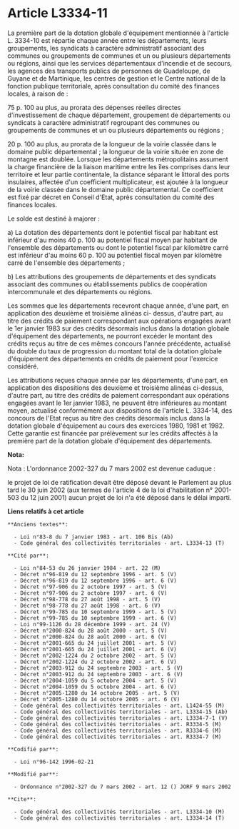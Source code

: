 # Article L3334-11

La première part de la dotation globale d'équipement mentionnée à l'article L. 3334-10 est répartie chaque année entre les
départements, leurs groupements, les syndicats à caractère administratif associant des communes ou groupements de communes et
un ou plusieurs départements ou régions, ainsi que les services départementaux d'incendie et de secours, les agences des
transports publics de personnes de Guadeloupe, de Guyane et de Martinique, les centres de gestion et le Centre national de la
fonction publique territoriale, après consultation du comité des finances locales, à raison de :

75 p. 100 au plus, au prorata des dépenses réelles directes d'investissement de chaque département, groupement de
départements ou syndicats à caractère administratif regroupant des communes ou groupements de communes et un ou plusieurs
départements ou régions ;

20 p. 100 au plus, au prorata de la longueur de la voirie classée dans le domaine public départemental ; la longueur de la
voirie située en zone de montagne est doublée. Lorsque les départements métropolitains assument la charge financière de la
liaison maritime entre les îles comprises dans leur territoire et leur partie continentale, la distance séparant le littoral
des ports insulaires, affectée d'un coefficient multiplicateur, est ajoutée à la longueur de la voirie classée dans le
domaine public départemental. Ce coefficient est fixé par décret en Conseil d'Etat, après consultation du comité des finances
locales.

Le solde est destiné à majorer :

a) La dotation des départements dont le potentiel fiscal par habitant est inférieur d'au moins 40 p. 100 au potentiel fiscal
moyen par habitant de l'ensemble des départements ou dont le potentiel fiscal par kilomètre carré est inférieur d'au moins 60
p. 100 au potentiel fiscal moyen par kilomètre carré de l'ensemble des départements ;

b) Les attributions des groupements de départements et des syndicats associant des communes ou établissements publics de
coopération intercommunale et des départements ou régions.

Les sommes que les départements recevront chaque année, d'une part, en application des deuxième et troisième alinéas ci-
dessus, d'autre part, au titre des crédits de paiement correspondant aux opérations engagées avant le 1er janvier 1983 sur
des crédits désormais inclus dans la dotation globale d'équipement des départements, ne pourront excéder le montant des
crédits reçus au titre de ces mêmes concours l'année précédente, actualisé du double du taux de progression du montant total
de la dotation globale d'équipement des départements en crédits de paiement pour l'exercice considéré.

Les attributions reçues chaque année par les départements, d'une part, en application des dispositions des deuxième et
troisième alinéas ci-dessus, d'autre part, au titre des crédits de paiement correspondant aux opérations engagées avant le
1er janvier 1983, ne peuvent être inférieures au montant moyen, actualisé conformément aux dispositions de l'article L.
3334-14, des concours de l'Etat reçus au titre des crédits désormais inclus dans la dotation globale d'équipement au cours
des exercices 1980, 1981 et 1982. Cette garantie est financée par prélèvement sur les crédits affectés à la première part de
la dotation globale d'équipement des départements.

**Nota:**

Nota : L'ordonnance 2002-327 du 7 mars 2002 est devenue caduque :

le projet de loi de ratification devait être déposé devant le Parlement au plus tard le 30 juin 2002 (aux termes de l'article
4 de la loi d'habilitation n° 2001-503 du 12 juin 2001) aucun projet de loi n'a été déposé dans le délai imparti.

**Liens relatifs à cet article**

	**Anciens textes**:

	  - Loi n°83-8 du 7 janvier 1983 - art. 106 Bis (Ab)
	  - Code général des collectivités territoriales - art. L3334-13 (T)

	**Cité par**:

	  - Loi n°84-53 du 26 janvier 1984 - art. 22 (M)
	  - Décret n°96-819 du 12 septembre 1996 - art. 5 (V)
	  - Décret n°96-819 du 12 septembre 1996 - art. 6 (V)
	  - Décret n°97-906 du 2 octobre 1997 - art. 5 (V)
	  - Décret n°97-906 du 2 octobre 1997 - art. 6 (V)
	  - Décret n°98-778 du 27 août 1998 - art. 5 (V)
	  - Décret n°98-778 du 27 août 1998 - art. 6 (V)
	  - Décret n°99-785 du 10 septembre 1999 - art. 5 (V)
	  - Décret n°99-785 du 10 septembre 1999 - art. 6 (V)
	  - Loi n°99-1126 du 28 décembre 1999 - art. 24 (V)
	  - Décret n°2000-824 du 28 août 2000 - art. 5 (V)
	  - Décret n°2000-824 du 28 août 2000 - art. 6 (V)
	  - Décret n°2001-665 du 24 juillet 2001 - art. 5 (V)
	  - Décret n°2001-665 du 24 juillet 2001 - art. 6 (V)
	  - Décret n°2002-1224 du 2 octobre 2002 - art. 5 (V)
	  - Décret n°2002-1224 du 2 octobre 2002 - art. 6 (V)
	  - Décret n°2003-912 du 24 septembre 2003 - art. 5 (V)
	  - Décret n°2003-912 du 24 septembre 2003 - art. 6 (V)
	  - Décret n°2004-1059 du 5 octobre 2004 - art. 5 (V)
	  - Décret n°2004-1059 du 5 octobre 2004 - art. 6 (V)
	  - Décret n°2005-1280 du 14 octobre 2005 - art. 5 (V)
	  - Décret n°2005-1280 du 14 octobre 2005 - art. 6 (V)
	  - Code général des collectivités territoriales - art. L1424-55 (M)
	  - Code général des collectivités territoriales - art. L3334-15 (Ab)
	  - Code général des collectivités territoriales - art. L3334-7-1 (V)
	  - Code général des collectivités territoriales - art. R3334-5 (M)
	  - Code général des collectivités territoriales - art. R3334-6 (M)
	  - Code général des collectivités territoriales - art. R3334-7 (M)

	**Codifié par**:

	  - Loi n°96-142 1996-02-21

	**Modifié par**:

	  - Ordonnance n°2002-327 du 7 mars 2002 - art. 12 () JORF 9 mars 2002

	**Cite**:

	  - Code général des collectivités territoriales - art. L3334-10 (M)
	  - Code général des collectivités territoriales - art. L3334-14 (T)
